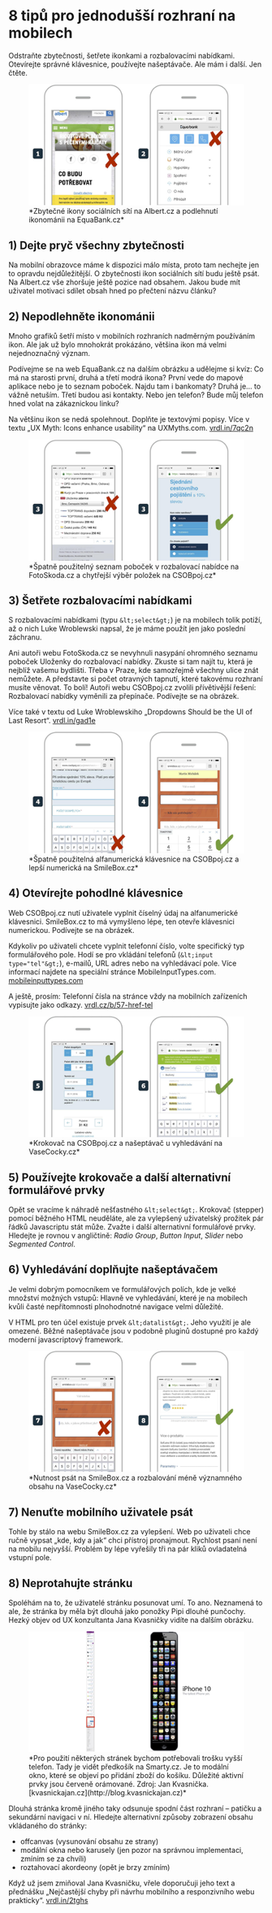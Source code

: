 # 8 tipů pro jednodušší rozhraní na mobilech

Odstraňte zbytečnosti, šetřete ikonkami a rozbalovacími nabídkami. Otevírejte správné klávesnice, používejte našeptávače. Ale mám i další. Jen čtěte.

<figure>
<img src="../dist/images/original/vdwd/triky-ui-7.jpg" alt="">
<figcaption markdown="1">    
*Zbytečné ikony sociálních sítí na Albert.cz a podlehnutí ikonománii na EquaBank.cz*
</figcaption> 
</figure>

## 1) Dejte pryč všechny zbytečnosti 

Na mobilní obrazovce máme k dispozici málo místa, proto tam nechejte jen to opravdu nejdůležitější. O zbytečnosti ikon sociálních sítí budu ještě psát. Na Albert.cz vše zhoršuje ještě pozice nad obsahem. Jakou bude mít uživatel motivaci sdílet obsah hned po přečtení názvu článku?

## 2) Nepodlehněte ikonománii

Mnoho grafiků šetří místo v mobilních rozhraních nadměrným používáním ikon. Ale jak už bylo mnohokrát prokázáno, většina ikon má velmi nejednoznačný význam. 

Podívejme se na web EquaBank.cz na dalším obrázku a udělejme si kvíz: Co má na starosti první, druhá a třetí modrá ikona? První vede do mapové aplikace nebo je to seznam poboček. Najdu tam i bankomaty? Druhá je… to vážně netuším. Třetí budou asi kontakty. Nebo jen telefon? Bude můj telefon hned volat na zákaznickou linku? 

Na většinu ikon se nedá spolehnout. Doplňte je textovými popisy. Více v textu „UX Myth: Icons enhance usability“ na UXMyths.com. [vrdl.in/7qc2n](http://uxmyths.com/post/715009009/myth-icons-enhance-usability)

<figure>
<img src="../dist/images/original/vdwd/triky-ui-8.jpg" alt="">
<figcaption markdown="1">    
*Špatně použitelný seznam poboček v rozbalovací nabídce na FotoSkoda.cz a chytřejší výběr položek na CSOBpoj.cz*
</figcaption> 
</figure>

## 3) Šetřete rozbalovacími nabídkami 

S rozbalovacími nabídkami (typu `&lt;select&gt;`) je na mobilech tolik potíží, až o nich Luke Wroblewski napsal, že je máme použít jen jako poslední záchranu. 

Ani autoři webu FotoSkoda.cz se nevyhnuli nasypání ohromného seznamu poboček Uloženky do rozbalovací nabídky. Zkuste si tam najít tu, která je nejblíž vašemu bydlišti. Třeba v Praze, kde samozřejmě všechny ulice znát nemůžete. A představte si počet otravných tapnutí, které takovému rozhraní musíte věnovat. To bolí! Autoři webu CSOBpoj.cz zvolili přívětivější řešení: Rozbalovací nabídky vyměnili za přepínače. Podívejte se na obrázek. 

Více také v textu od Luke Wroblewskiho „Dropdowns Should be the UI of Last Resort“. [vrdl.in/gad1e](http://www.lukew.com/ff/entry.asp?1950)

<figure>
<img src="../dist/images/original/vdwd/triky-ui-9.jpg" alt="">
<figcaption markdown="1">    
*Špatně použitelná alfanumerická klávesnice na CSOBpoj.cz a lepší numerická na SmileBox.cz*
</figcaption> 
</figure>

## 4) Otevírejte pohodlné klávesnice

Web CSOBpoj.cz nutí uživatele vyplnit číselný údaj na alfanumerické klávesnici. SmileBox.cz to má vymyšleno lépe, ten otevře klávesnici numerickou. Podívejte se na obrázek.

Kdykoliv po uživateli chcete vyplnit telefonní číslo, volte specifický typ formulářového pole. Hodí se pro vkládání telefonů (`&lt;input type="tel"&gt;`),  e-mailů, URL adres nebo na vyhledávací pole. Více informací najdete na speciální stránce MobileInputTypes.com. [mobileinputtypes.com](http://mobileinputtypes.com/)

A ještě, prosím: Telefonní čísla na stránce vždy na mobilních zařízeních vypisujte jako odkazy. [vrdl.cz/b/57-href-tel](https://www.vzhurudolu.cz/blog/57-href-tel)

<figure>
<img src="../dist/images/original/vdwd/triky-ui-10.jpg" alt="">
<figcaption markdown="1">    
*Krokovač na CSOBpoj.cz a našeptávač u vyhledávání na VaseCocky.cz*
</figcaption> 
</figure>


## 5) Používejte krokovače a další alternativní formulářové prvky

Opět se vracíme k náhradě nešťastného `&lt;select&gt;`. Krokovač (stepper) pomocí běžného HTML neuděláte, ale za vylepšený uživatelský prožitek pár řádků Javascriptu stát může. Zvažte i další alternativní formulářové prvky. Hledejte je rovnou v angličtině: *Radio Group*, *Button Input*,  *Slider* nebo *Segmented Control*.

## 6) Vyhledávání doplňujte našeptávačem 

Je velmi dobrým pomocníkem ve formulářových polích, kde je velké množství možných vstupů: Hlavně ve vyhledávání, které je na mobilech kvůli časté nepřítomnosti plnohodnotné navigace velmi důležité.

V HTML pro ten účel existuje prvek `&lt;datalist&gt;`. Jeho využití je ale omezené. Běžné našeptávače jsou v podobně pluginů dostupné pro každý moderní javascriptový framework.

<figure>
<img src="../dist/images/original/vdwd/triky-ui-11.jpg" alt="">
<figcaption markdown="1">    
*Nutnost psát na SmileBox.cz a rozbalování méně významného obsahu na VaseCocky.cz*
</figcaption> 
</figure>

## 7) Nenuťte mobilního uživatele psát
 
Tohle by stálo na webu SmileBox.cz za vylepšení. Web po uživateli chce ručně vypsat „kde, kdy a jak“ chci přístroj pronajmout. Rychlost psaní není na mobilu nejvyšší. Problém by lépe vyřešily tři na pár kliků ovladatelná vstupní pole.

## 8) Neprotahujte stránku

Spoléhám na to, že uživatelé stránku posunovat umí. To ano. Neznamená to ale, že stránka by měla být dlouhá jako ponožky Pipi dlouhé punčochy. Hezký objev od UX konzultanta Jana Kvasničky vidíte na dalším obrázku.

<figure>
<img src="../dist/images/original/vdwd/triky-ui-12.jpg" alt="">
<figcaption markdown="1">    
*Pro použití některých stránek bychom potřebovali trošku vyšší telefon. Tady je vidět předkošík na Smarty.cz. Je to modální okno, které se objeví po přidání zboží do košíku. Důležité aktivní prvky jsou červeně orámované. Zdroj: Jan Kvasnička. [kvasnickajan.cz](http://blog.kvasnickajan.cz)*
</figcaption> 
</figure>

Dlouhá stránka kromě jiného taky odsunuje spodní část rozhraní – patičku a sekundární navigaci v ní. Hledejte alternativní způsoby zobrazení obsahu vkládaného do stránky: 

* offcanvas (vysunování obsahu ze strany)
* modální okna nebo karusely (jen pozor na správnou implementaci, zmíním se za chvíli)
* roztahovací akordeony (opět je brzy zmíním)

Když už jsem zmiňoval Jana Kvasničku, vřele doporučuji jeho text a přednášku „Nejčastější chyby při návrhu mobilního a responzivního webu prakticky“. [vrdl.in/2tghs](http://blog.kvasnickajan.cz/prakticky-pruvodce-nejcastejsimi-chybami-pri-navrhu-mobilniho-a-responzivniho-webu/)

